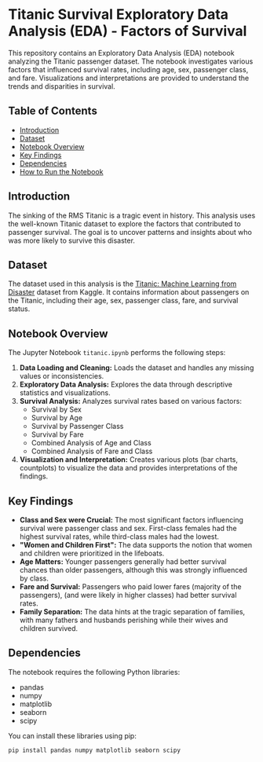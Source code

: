 # Titanic Survival Exploratory Data Analysis (EDA) - Factors of Survival

This repository contains an Exploratory Data Analysis (EDA) notebook analyzing the Titanic passenger dataset. The notebook investigates various factors that influenced survival rates, including age, sex, passenger class, and fare.  Visualizations and interpretations are provided to understand the trends and disparities in survival.

## Table of Contents

* [Introduction](#introduction)
* [Dataset](#dataset)
* [Notebook Overview](#notebook-overview)
* [Key Findings](#key-findings)
* [Dependencies](#dependencies)
* [How to Run the Notebook](#how-to-run-the-notebook)

## Introduction

The sinking of the RMS Titanic is a tragic event in history. This analysis uses the well-known Titanic dataset to explore the factors that contributed to passenger survival.  The goal is to uncover patterns and insights about who was more likely to survive this disaster.

## Dataset

The dataset used in this analysis is the [Titanic: Machine Learning from Disaster](https://www.kaggle.com/competitions/titanic) dataset from Kaggle. It contains information about passengers on the Titanic, including their age, sex, passenger class, fare, and survival status.

## Notebook Overview

The Jupyter Notebook `titanic.ipynb` performs the following steps:

1. **Data Loading and Cleaning:** Loads the dataset and handles any missing values or inconsistencies.
2. **Exploratory Data Analysis:**  Explores the data through descriptive statistics and visualizations.
3. **Survival Analysis:**  Analyzes survival rates based on various factors:
    * Survival by Sex
    * Survival by Age
    * Survival by Passenger Class
    * Survival by Fare
    * Combined Analysis of Age and Class
    * Combined Analysis of Fare and Class
4. **Visualization and Interpretation:** Creates various plots (bar charts, countplots) to visualize the data and provides interpretations of the findings.

## Key Findings

* **Class and Sex were Crucial:**  The most significant factors influencing survival were passenger class and sex.  First-class females had the highest survival rates, while third-class males had the lowest.
* **"Women and Children First":** The data supports the notion that women and children were prioritized in the lifeboats.
* **Age Matters:** Younger passengers generally had better survival chances than older passengers, although this was strongly influenced by class.
* **Fare and Survival:** Passengers who paid lower fares (majority of the passengers), (and were likely in higher classes) had better survival rates.
* **Family Separation:** The data hints at the tragic separation of families, with many fathers and husbands perishing while their wives and children survived.

## Dependencies

The notebook requires the following Python libraries:

* pandas
* numpy
* matplotlib
* seaborn
* scipy

You can install these libraries using pip:

```bash
pip install pandas numpy matplotlib seaborn scipy
